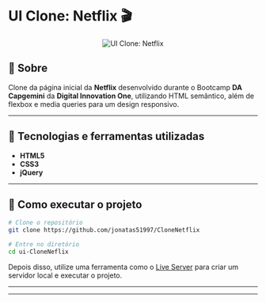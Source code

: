 # UI Clone: Netflix 🎬
<p align="center">
	<img src="https://i.imgur.com/NxZd0C5.png" alt="UI Clone: Netflix" title="UI Clone: Netflix">
</p>

## 📖 Sobre   
Clone da página inicial da **Netflix** desenvolvido durante o Bootcamp **DA Capgemini** da **Digital Innovation One**, utilizando HTML semântico, além de flexbox e media queries para um design responsivo.

---

## 🚀 Tecnologias e ferramentas utilizadas
- **HTML5**
- **CSS3**
- **jQuery**

---


## 🔧 Como executar o projeto

```bash
# Clone o repositório
git clone https://github.com/jonatas51997/CloneNetflix

# Entre no diretório
cd ui-CloneNeflix
```
Depois disso, utilize uma ferramenta como o [Live Server](https://marketplace.visualstudio.com/items?itemName=ritwickdey.LiveServer) para criar um servidor local e executar o projeto.

---

---

